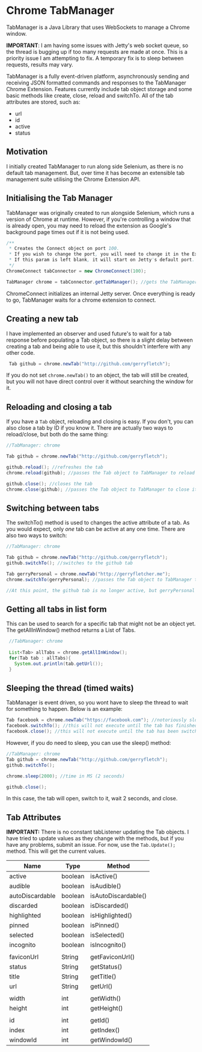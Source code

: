 # Chrome TabManager
TabManager is a Java Library that uses WebSockets to manage a Chrome window.<br>

**IMPORTANT**: I am having some issues with Jetty's web socket queue, so the thread is bugging up if too many requests are made at once. This is a priority issue I am attempting to fix. A temporary fix is to sleep between requests, results may vary.

TabManager is a fully event-driven platform, asynchronously sending and receiving JSON formatted commands and responses to the TabManager Chrome Extension. Features currently include tab object storage and some basic methods like create, close, reload and switchTo. All of the tab attributes are stored, such as:
 - url
 - id
 - active
 - status
 
 ## Motivation
 I initially created TabManager to run along side Selenium, as there is no default tab management. But, over time it has become an extensible tab management suite utilising the Chrome Extension API.
 
 ## Initialising the Tab Manager
 TabManager was originally created to run alongside Selenium, which runs a version of Chrome at runtime. However, if you're controlling a window that is already open, you may need to reload the extension as Google's background page times out if it is not being used.
 
 ```Java
 /**
  * Creates the Connect object on port 100.
  * If you wish to change the port, you will need to change it in the Extension 'background.js' too.
  * If this param is left blank, it will start on Jetty's default port.
  */
 ChromeConnect tabConnector = new ChromeConnect(100);
 
 TabManager chrome = tabConnector.getTabManager(); //gets the TabManager object
 ```
 
 ChromeConnect initializes an internal Jetty server. Once everything is ready to go, TabManager waits for a chrome extension to connect.
 
 ## Creating a new tab
 I have implemented an observer and used future's to wait for a tab response before populating a Tab object, so there is a slight delay between creating a tab and being able to use it, but this shouldn't interfere with any other code.

```Java
 Tab github = chrome.newTab("http://github.com/gerryfletch");
 ```
 If you do not set `chrome.newTab()` to an object, the tab will still be created, but you will not have direct control over it without searching the window for it.
 
 ## Reloading and closing a tab
 If you have a `Tab` object, reloading and closing is easy. If you don't, you can also close a tab by ID if you know it. There are actually two ways to reload/close, but both do the same thing:
 ```Java
 //TabManager: chrome
 
 Tab github = chrome.newTab("http://github.com/gerryfletch");
 
 github.reload(); //refreshes the tab
 chrome.reload(github); //passes the Tab object to TabManager to reload it
 
 github.close(); //closes the tab
 chrome.close(github); //passes the Tab object to TabManager to close it
 ```
 
 ## Switching between tabs
 The switchTo() method is used to changes the active attribute of a tab. As you would expect, only *one* tab can be active at any one time. There are also two ways to switch:
 ```Java
 //TabManager: chrome
 
 Tab github = chrome.newTab("http://github.com/gerryfletch");
 github.switchTo(); //switches to the github tab
 
 Tab gerryPersonal = chrome.newTab("http://gerryfletcher.me");
 chrome.switchTo(gerryPersonal); //passes the Tab object to TabManager to switch to it
 
 //At this point, the github tab is no longer active, but gerryPersonal is.
 ```
 
 ## Getting all tabs in list form
 This can be used to search for a specific tab that might not be an object yet. The getAllInWindow() method returns a List of Tabs.
 ```Java
  //TabManager: chrome
  
  List<Tab> allTabs = chrome.getAllInWindow();
  for(Tab tab : allTabs){
    System.out.println(tab.getUrl());
  }
 ```
 
 ## Sleeping the thread (timed waits)
 TabManager is event driven, so you wont have to sleep the thread to wait for something to happen. Below is an example:
 ```Java
 Tab facebook = chrome.newTab("https://facebook.com"); //notoriously slow to load!
 facebook.switchTo(); //this will not execute until the tab has finished loading
 facebook.close(); //this will not execute until the tab has been switched to
 ```
 
 However, if you do need to sleep, you can use the sleep() method:
 
 ```Java
 //TabManager: chrome
 Tab github = chrome.newTab("http://github.com/gerryfletch");
 github.switchTo();
 
 chrome.sleep(2000); //time in MS (2 seconds)
 
 github.close();
 ```
 In this case, the tab will open, switch to it, wait 2 seconds, and close.
 
 ## Tab Attributes
 **IMPORTANT:** There is no constant tabListener updating the Tab objects. I have tried to update values as they change with the methods, but if you have any problems, submit an issue. For now, use the `Tab.Update();` method. This will get the current values.
 
| Name            | Type    | Method              |
|-----------------|---------|---------------------|
| active          | boolean | isActive()          |
| audible         | boolean | isAudible()         |
| autoDiscardable | boolean | isAutoDiscardable() |
| discarded       | boolean | isDiscarded()       |
| highlighted     | boolean | isHighlighted()     |
| pinned          | boolean | isPinned()          |
| selected        | boolean | isSelected()        |
| incognito       | boolean | isIncognito()       |
|                 |         |                     |
| faviconUrl      | String  | getFaviconUrl()     |
| status          | String  | getStatus()         |
| title           | String  | getTitle()          |
| url             | String  | getUrl()            |
|                 |         |                     |
| width           | int     | getWidth()          |
| height          | int     | getHeight()         |
|                 |         |                     |
| id              | int     | getId()             |
| index           | int     | getIndex()          |
| windowId        | int     | getWindowId()       |
